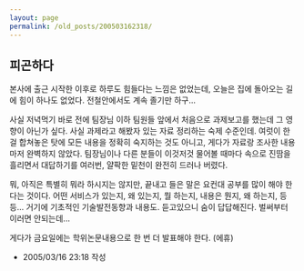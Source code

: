 ```yaml
---
layout: page
permalink: /old_posts/200503162318/
---
```


## 피곤하다

본사에 출근 시작한 이후로 하루도 힘들다는 느낌은 없었는데,
오늘은 집에 돌아오는 길에 힘이 하나도 없었다.
전철안에서도 계속 졸기만 하구...

사실 저녁먹기 바로 전에 팀장님 이하 팀원들 앞에서 처음으로 과제보고를 했는데 그 영향이 아닌가 싶다.
사실 과제라고 해봤자 있는 자료 정리하는 숙제 수준인데.
여럿이 한 걸 합쳐놓은 탓에 모든 내용을 정확히 숙지하는 것도 아니고, 게다가 자료랑 조사한 내용마저 완벽하지 않았다.
팀장님이나 다른 분들이 이것저것 물어볼 때마다 속으로 진땀을 흘리면서 대답하기를 여러번, 얄팍한 밑천이 완전히 드러나 버렸다.

뭐, 아직은 특별히 뭐라 하시지는 않지만, 끝내고 들은 말은 요컨대 공부를 많이 해야 한다는 것이다.
어떤 서비스가 있는지, 왜 있는지, 뭘 하는지, 내용은 뭔지, 왜 하는지, 등등...
거기에 기초적인 기술발전동향과 내용도. 듣고있으니 숨이 답답해진다.
벌써부터 이러면 안되는데...

게다가 금요일에는 학위논문내용으로 한 번 더 발표해야 한다. (에휴)





- 2005/03/16 23:18 작성